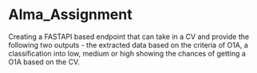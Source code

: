 # Alma_Assignment
Creating a FASTAPI based endpoint that can take in a CV and provide the following two outputs - the extracted data based on the criteria of O1A, a classification into low, medium or high showing the chances of getting a O1A based on the CV.
